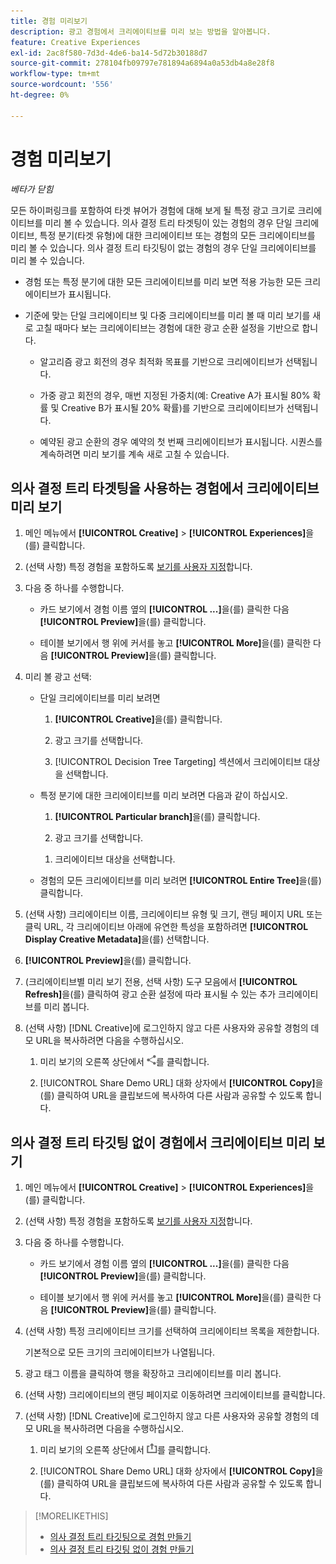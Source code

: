 ```yaml
---
title: 경험 미리보기
description: 광고 경험에서 크리에이티브를 미리 보는 방법을 알아봅니다.
feature: Creative Experiences
exl-id: 2ac8f580-7d3d-4de6-ba14-5d72b30188d7
source-git-commit: 278104fb09797e781894a6894a0a53db4a8e28f8
workflow-type: tm+mt
source-wordcount: '556'
ht-degree: 0%

---
```


# 경험 미리보기

*베타가 닫힘*

모든 하이퍼링크를 포함하여 타겟 뷰어가 경험에 대해 보게 될 특정 광고 크기로 크리에이티브를 미리 볼 수 있습니다. 의사 결정 트리 타겟팅이 있는 경험의 경우 단일 크리에이티브, 특정 분기(타겟 유형)에 대한 크리에이티브 또는 경험의 모든 크리에이티브를 미리 볼 수 있습니다. 의사 결정 트리 타깃팅이 없는 경험의 경우 단일 크리에이티브를 미리 볼 수 있습니다. <!-- verify -->

* 경험 또는 특정 분기에 대한 모든 크리에이티브를 미리 보면 적용 가능한 모든 크리에이티브가 표시됩니다.

* 기준에 맞는 단일 크리에이티브 및 다중 크리에이티브를 미리 볼 때 미리 보기를 새로 고칠 때마다 보는 크리에이티브는 경험에 대한 광고 순환 설정을 기반으로 합니다.

   * 알고리즘 광고 회전의 경우 최적화 목표를 기반으로 크리에이티브가 선택됩니다.

   * 가중 광고 회전의 경우, 매번 지정된 가중치(예: Creative A가 표시될 80% 확률 및 Creative B가 표시될 20% 확률)를 기반으로 크리에이티브가 선택됩니다.

   * 예약된 광고 순환의 경우 예약의 첫 번째 크리에이티브가 표시됩니다. 시퀀스를 계속하려면 미리 보기를 계속 새로 고칠 수 있습니다.<!-- Refresh isn't there as of 2/3 -->

## 의사 결정 트리 타겟팅을 사용하는 경험에서 크리에이티브 미리 보기

1. 메인 메뉴에서 **[!UICONTROL Creative]** > **[!UICONTROL Experiences]**&#x200B;을(를) 클릭합니다.

1. (선택 사항) 특정 경험을 포함하도록 [보기를 사용자 지정](/help/creative/introduction/customize-data-views.md)합니다.

1. 다음 중 하나를 수행합니다.

   * 카드 보기에서 경험 이름 옆의 **[!UICONTROL ...]**&#x200B;을(를) 클릭한 다음 **[!UICONTROL Preview]**&#x200B;을(를) 클릭합니다.

   * 테이블 보기에서 행 위에 커서를 놓고 **[!UICONTROL More]**&#x200B;을(를) 클릭한 다음 **[!UICONTROL Preview]**&#x200B;을(를) 클릭합니다.

1. 미리 볼 광고 선택:

   * 단일 크리에이티브를 미리 보려면

      1. **[!UICONTROL Creative]**&#x200B;을(를) 클릭합니다.

      1. 광고 크기를 선택합니다.

      1. [!UICONTROL Decision Tree Targeting] 섹션에서 크리에이티브 대상을 선택합니다.

   * 특정 분기에 대한 크리에이티브를 미리 보려면 다음과 같이 하십시오.

      1. **[!UICONTROL Particular branch]**&#x200B;을(를) 클릭합니다.

      1. 광고 크기를 선택합니다.

     <!-- I don't see this as of 2/3:
     1. Select whether to group the creatives by Rotation Type or Ad Size.
     -->

      1. 크리에이티브 대상을 선택합니다.

   * 경험의 모든 크리에이티브를 미리 보려면 **[!UICONTROL Entire Tree]**&#x200B;을(를) 클릭합니다.

     <!-- I don't see this as of 2/3:
     1. Click **[!UICONTROL Entire Tree]**.
     1. Select the ad size.
     1. Select whether to group the creatives by Rotation Type or Ad Size.
     -->

1. (선택 사항) 크리에이티브 이름, 크리에이티브 유형 및 크기, 랜딩 페이지 URL 또는 클릭 URL, 각 크리에이티브 아래에 유연한 특성을 포함하려면 **[!UICONTROL Display Creative Metadata]**&#x200B;을(를) 선택합니다.

1. **[!UICONTROL Preview]**&#x200B;을(를) 클릭합니다.

1. (크리에이티브별 미리 보기 전용, 선택 사항) 도구 모음에서 **[!UICONTROL Refresh]**&#x200B;을(를) 클릭하여 광고 순환 설정에 따라 표시될 수 있는 추가 크리에이티브를 미리 봅니다.<!-- I don't see this as of 2/3 -->

1. (선택 사항) [!DNL Creative]에 로그인하지 않고 다른 사용자와 공유할 경험의 데모 URL을 복사하려면 다음을 수행하십시오.

   1. 미리 보기의 오른쪽 상단에서 ![공유](/help/creative/assets/share.png "공유")를 클릭합니다.

   1. [!UICONTROL Share Demo URL] 대화 상자에서 **[!UICONTROL Copy]**&#x200B;을(를) 클릭하여 URL을 클립보드에 복사하여 다른 사람과 공유할 수 있도록 합니다.

## 의사 결정 트리 타깃팅 없이 경험에서 크리에이티브 미리 보기

1. 메인 메뉴에서 **[!UICONTROL Creative]** > **[!UICONTROL Experiences]**&#x200B;을(를) 클릭합니다.

1. (선택 사항) 특정 경험을 포함하도록 [보기를 사용자 지정](/help/creative/introduction/customize-data-views.md)합니다.

1. 다음 중 하나를 수행합니다.

   * 카드 보기에서 경험 이름 옆의 **[!UICONTROL ...]**&#x200B;을(를) 클릭한 다음 **[!UICONTROL Preview]**&#x200B;을(를) 클릭합니다.

   * 테이블 보기에서 행 위에 커서를 놓고 **[!UICONTROL More]**&#x200B;을(를) 클릭한 다음 **[!UICONTROL Preview]**&#x200B;을(를) 클릭합니다.

1. (선택 사항) 특정 크리에이티브 크기를 선택하여 크리에이티브 목록을 제한합니다.

   기본적으로 모든 크기의 크리에이티브가 나열됩니다.

1. 광고 태그 이름을 클릭하여 행을 확장하고 크리에이티브를 미리 봅니다.

1. (선택 사항) 크리에이티브의 랜딩 페이지로 이동하려면 크리에이티브를 클릭합니다.

   <!-- Verify:  Will the creative click be tracked like a regular ad click but not linked to a publisher and placement? Explain effect/consequences. -->

1. (선택 사항) [!DNL Creative]에 로그인하지 않고 다른 사용자와 공유할 경험의 데모 URL을 복사하려면 다음을 수행하십시오.

   1. 미리 보기의 오른쪽 상단에서 ![공유](/help/creative/assets/share2.png "공유")를 클릭합니다.

   1. [!UICONTROL Share Demo URL] 대화 상자에서 **[!UICONTROL Copy]**&#x200B;을(를) 클릭하여 URL을 클립보드에 복사하여 다른 사람과 공유할 수 있도록 합니다.

>[!MORELIKETHIS]
>
>* [의사 결정 트리 타깃팅으로 경험 만들기](experience-create-targeting.md)
>* [의사 결정 트리 타깃팅 없이 경험 만들기](/help/creative/experiences/experience-create-no-targeting.md)
